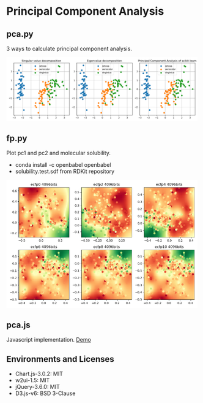 # Principal Component Analysis

## pca.py

3 ways to calculate principal component analysis.

<img src="doc/pca.png" width="500" alt="pca" />

## fp.py

Plot pc1 and pc2 and molecular solubility.

- conda install -c openbabel openbabel
- solubility.test.sdf from RDKit repository

<img src="doc/fp.png" width="500" alt="fp" />

## pca.js

Javascript implementation. [Demo](https://taneishi.github.io/pca)

## Environments and Licenses

- Chart.js-3.0.2: MIT 
- w2ui-1.5: MIT
- jQuery-3.6.0: MIT
- D3.js-v6: BSD 3-Clause
